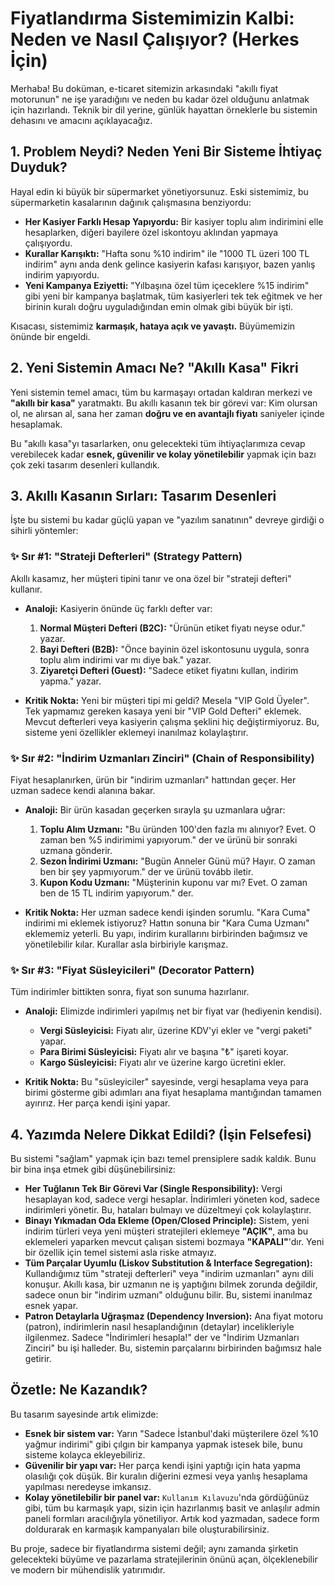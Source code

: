 
# Fiyatlandırma Sistemimizin Kalbi: Neden ve Nasıl Çalışıyor? (Herkes İçin)

Merhaba! Bu doküman, e-ticaret sitemizin arkasındaki "akıllı fiyat motorunun" ne işe yaradığını ve neden bu kadar özel olduğunu anlatmak için hazırlandı. Teknik bir dil yerine, günlük hayattan örneklerle bu sistemin dehasını ve amacını açıklayacağız.

## 1. Problem Neydi? Neden Yeni Bir Sisteme İhtiyaç Duyduk?

Hayal edin ki büyük bir süpermarket yönetiyorsunuz. Eski sistemimiz, bu süpermarketin kasalarının dağınık çalışmasına benziyordu:

*   **Her Kasiyer Farklı Hesap Yapıyordu:** Bir kasiyer toplu alım indirimini elle hesaplarken, diğeri bayilere özel iskontoyu aklından yapmaya çalışıyordu.
*   **Kurallar Karışıktı:** "Hafta sonu %10 indirim" ile "1000 TL üzeri 100 TL indirim" aynı anda denk gelince kasiyerin kafası karışıyor, bazen yanlış indirim yapıyordu.
*   **Yeni Kampanya Eziyetti:** "Yılbaşına özel tüm içeceklere %15 indirim" gibi yeni bir kampanya başlatmak, tüm kasiyerleri tek tek eğitmek ve her birinin kuralı doğru uyguladığından emin olmak gibi büyük bir işti.

Kısacası, sistemimiz **karmaşık, hataya açık ve yavaştı.** Büyümemizin önünde bir engeldi.

## 2. Yeni Sistemin Amacı Ne? "Akıllı Kasa" Fikri

Yeni sistemin temel amacı, tüm bu karmaşayı ortadan kaldıran merkezi ve **"akıllı bir kasa"** yaratmaktı. Bu akıllı kasanın tek bir görevi var: Kim olursan ol, ne alırsan al, sana her zaman **doğru ve en avantajlı fiyatı** saniyeler içinde hesaplamak.

Bu "akıllı kasa"yı tasarlarken, onu gelecekteki tüm ihtiyaçlarımıza cevap verebilecek kadar **esnek, güvenilir ve kolay yönetilebilir** yapmak için bazı çok zeki tasarım desenleri kullandık.

## 3. Akıllı Kasanın Sırları: Tasarım Desenleri

İşte bu sistemi bu kadar güçlü yapan ve "yazılım sanatının" devreye girdiği o sihirli yöntemler:

### ✨ Sır #1: "Strateji Defterleri" (Strategy Pattern)

Akıllı kasamız, her müşteri tipini tanır ve ona özel bir "strateji defteri" kullanır.

*   **Analoji:** Kasiyerin önünde üç farklı defter var:
    1.  **Normal Müşteri Defteri (B2C):** "Ürünün etiket fiyatı neyse odur." yazar.
    2.  **Bayi Defteri (B2B):** "Önce bayinin özel iskontosunu uygula, sonra toplu alım indirimi var mı diye bak." yazar.
    3.  **Ziyaretçi Defteri (Guest):** "Sadece etiket fiyatını kullan, indirim yapma." yazar.

*   **Kritik Nokta:** Yeni bir müşteri tipi mi geldi? Mesela "VIP Gold Üyeler". Tek yapmamız gereken kasaya yeni bir "VIP Gold Defteri" eklemek. Mevcut defterleri veya kasiyerin çalışma şeklini hiç değiştirmiyoruz. Bu, sisteme yeni özellikler eklemeyi inanılmaz kolaylaştırır.

### ✨ Sır #2: "İndirim Uzmanları Zinciri" (Chain of Responsibility)

Fiyat hesaplanırken, ürün bir "indirim uzmanları" hattından geçer. Her uzman sadece kendi alanına bakar.

*   **Analoji:** Bir ürün kasadan geçerken sırayla şu uzmanlara uğrar:
    1.  **Toplu Alım Uzmanı:** "Bu üründen 100'den fazla mı alınıyor? Evet. O zaman ben %5 indirimimi yapıyorum." der ve ürünü bir sonraki uzmana gönderir.
    2.  **Sezon İndirimi Uzmanı:** "Bugün Anneler Günü mü? Hayır. O zaman ben bir şey yapmıyorum." der ve ürünü tovább iletir.
    3.  **Kupon Kodu Uzmanı:** "Müşterinin kuponu var mı? Evet. O zaman ben de 15 TL indirim yapıyorum." der.

*   **Kritik Nokta:** Her uzman sadece kendi işinden sorumlu. "Kara Cuma" indirimi mi eklemek istiyoruz? Hattın sonuna bir "Kara Cuma Uzmanı" eklememiz yeterli. Bu yapı, indirim kurallarını birbirinden bağımsız ve yönetilebilir kılar. Kurallar asla birbiriyle karışmaz.

### ✨ Sır #3: "Fiyat Süsleyicileri" (Decorator Pattern)

Tüm indirimler bittikten sonra, fiyat son sunuma hazırlanır.

*   **Analoji:** Elimizde indirimleri yapılmış net bir fiyat var (hediyenin kendisi).
    *   **Vergi Süsleyicisi:** Fiyatı alır, üzerine KDV'yi ekler ve "vergi paketi" yapar.
    *   **Para Birimi Süsleyicisi:** Fiyatı alır ve başına "₺" işareti koyar.
    *   **Kargo Süsleyicisi:** Fiyatı alır ve üzerine kargo ücretini ekler.

*   **Kritik Nokta:** Bu "süsleyiciler" sayesinde, vergi hesaplama veya para birimi gösterme gibi adımları ana fiyat hesaplama mantığından tamamen ayırırız. Her parça kendi işini yapar.

## 4. Yazımda Nelere Dikkat Edildi? (İşin Felsefesi)

Bu sistemi "sağlam" yapmak için bazı temel prensiplere sadık kaldık. Bunu bir bina inşa etmek gibi düşünebilirsiniz:

*   **Her Tuğlanın Tek Bir Görevi Var (Single Responsibility):** Vergi hesaplayan kod, sadece vergi hesaplar. İndirimleri yöneten kod, sadece indirimleri yönetir. Bu, hataları bulmayı ve düzeltmeyi çok kolaylaştırır.
*   **Binayı Yıkmadan Oda Ekleme (Open/Closed Principle):** Sistem, yeni indirim türleri veya yeni müşteri stratejileri eklemeye **"AÇIK"**, ama bu eklemeleri yaparken mevcut çalışan sistemi bozmaya **"KAPALI"**'dır. Yeni bir özellik için temel sistemi asla riske atmayız.
*   **Tüm Parçalar Uyumlu (Liskov Substitution & Interface Segregation):** Kullandığımız tüm "strateji defterleri" veya "indirim uzmanları" aynı dili konuşur. Akıllı kasa, bir uzmanın ne iş yaptığını bilmek zorunda değildir, sadece onun bir "indirim uzmanı" olduğunu bilir. Bu, sistemi inanılmaz esnek yapar.
*   **Patron Detaylarla Uğraşmaz (Dependency Inversion):** Ana fiyat motoru (patron), indirimlerin nasıl hesaplandığının (detaylar) incelikleriyle ilgilenmez. Sadece "İndirimleri hesapla!" der ve "İndirim Uzmanları Zinciri" bu işi halleder. Bu, sistemin parçalarını birbirinden bağımsız hale getirir.

## Özetle: Ne Kazandık?

Bu tasarım sayesinde artık elimizde:

*   **Esnek bir sistem var:** Yarın "Sadece İstanbul'daki müşterilere özel %10 yağmur indirimi" gibi çılgın bir kampanya yapmak istesek bile, bunu sisteme kolayca ekleyebiliriz.
*   **Güvenilir bir yapı var:** Her parça kendi işini yaptığı için hata yapma olasılığı çok düşük. Bir kuralın diğerini ezmesi veya yanlış hesaplama yapılması neredeyse imkansız.
*   **Kolay yönetilebilir bir panel var:** `Kullanım Kılavuzu`'nda gördüğünüz gibi, tüm bu karmaşık yapı, sizin için hazırlanmış basit ve anlaşılır admin paneli formları aracılığıyla yönetiliyor. Artık kod yazmadan, sadece form doldurarak en karmaşık kampanyaları bile oluşturabilirsiniz.

Bu proje, sadece bir fiyatlandırma sistemi değil; aynı zamanda şirketin gelecekteki büyüme ve pazarlama stratejilerinin önünü açan, ölçeklenebilir ve modern bir mühendislik yatırımıdır.
